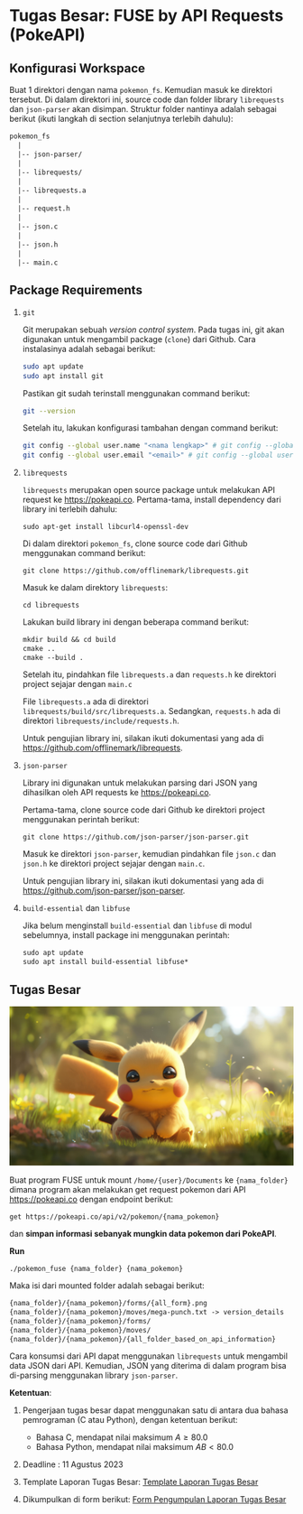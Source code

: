 # Tugas Besar: FUSE by API Requests (PokeAPI)



## Konfigurasi Workspace

Buat 1 direktori dengan nama `pokemon_fs`. Kemudian masuk ke direktori tersebut. Di dalam direktori ini, source code dan folder library `librequests` dan `json-parser` akan disimpan. Struktur folder nantinya adalah sebagai berikut (ikuti langkah di section selanjutnya terlebih dahulu):

```
pokemon_fs
  |
  |-- json-parser/
  |
  |-- librequests/
  |
  |-- librequests.a
  |
  |-- request.h
  |
  |-- json.c
  |
  |-- json.h
  |
  |-- main.c
```

## Package Requirements

1. `git`

    Git merupakan sebuah *version control system*. Pada tugas ini, git akan digunakan untuk mengambil package (`clone`) dari Github. Cara instalasinya adalah sebagai berikut:

    ```bash
    sudo apt update
    sudo apt install git
    ```

    Pastikan git sudah terinstall menggunakan command berikut:

    ```bash
    git --version
    ```

    Setelah itu, lakukan konfigurasi tambahan dengan command berikut:

    ```bash
    git config --global user.name "<nama lengkap>" # git config --global user.name "John Doe"
    git config --global user.email "<email>" # git config --global user.email "example@gmail.com"
    ```

2. `librequests`

    `librequests` merupakan open source package untuk melakukan API request ke https://pokeapi.co. Pertama-tama, install dependency dari library ini terlebih dahulu:

    ```
    sudo apt-get install libcurl4-openssl-dev
    ```

    Di dalam direktori `pokemon_fs`, clone source code dari Github menggunakan command berikut:

    ```
    git clone https://github.com/offlinemark/librequests.git
    ```

    Masuk ke dalam direktory `librequests`:

    ```
    cd librequests
    ``` 

    Lakukan build library ini dengan beberapa command berikut:

    ```
    mkdir build && cd build
    cmake ..
    cmake --build .
    ```

    Setelah itu, pindahkan file `librequests.a` dan `requests.h` ke direktori project sejajar dengan `main.c`

    File `librequests.a` ada di direktori `librequests/build/src/librequests.a`. Sedangkan, `requests.h` ada di direktori `librequests/include/requests.h`.

    Untuk pengujian library ini, silakan ikuti dokumentasi yang ada di https://github.com/offlinemark/librequests.

2. `json-parser`

    Library ini digunakan untuk melakukan parsing dari JSON yang dihasilkan oleh API requests ke https://pokeapi.co.

    Pertama-tama, clone source code dari Github ke direktori project menggunakan perintah berikut:

    ```
    git clone https://github.com/json-parser/json-parser.git
    ```

    Masuk ke direktori `json-parser`, kemudian pindahkan file `json.c` dan `json.h` ke direktori project sejajar dengan `main.c`.

    Untuk pengujian library ini, silakan ikuti dokumentasi yang ada di https://github.com/json-parser/json-parser.

4. `build-essential` dan `libfuse`

    Jika belum menginstall `build-essential` dan `libfuse` di modul sebelumnya, install package ini menggunakan perintah:

    ```
    sudo apt update
    sudo apt install build-essential libfuse*
    ```
## Tugas Besar

![](./assets/cute-pikachu-6o.jpg)

Buat program FUSE untuk mount `/home/{user}/Documents` ke `{nama_folder}` dimana program akan melakukan get request pokemon dari API https://pokeapi.co dengan endpoint berikut:

```
get https://pokeapi.co/api/v2/pokemon/{nama_pokemon}
```

dan **simpan informasi sebanyak mungkin data pokemon dari PokeAPI**.

**Run**

```
./pokemon_fuse {nama_folder} {nama_pokemon}
```

Maka isi dari mounted folder adalah sebagai berikut:

```
{nama_folder}/{nama_pokemon}/forms/{all_form}.png
{nama_folder}/{nama_pokemon}/moves/mega-punch.txt -> version_details
{nama_folder}/{nama_pokemon}/forms/
{nama_folder}/{nama_pokemon}/moves/
{nama_folder}/{nama_pokemon}/{all_folder_based_on_api_information}
```

Cara konsumsi dari API dapat menggunakan `librequests` untuk mengambil data JSON dari API. Kemudian, JSON yang diterima di dalam program bisa di-parsing menggunakan library `json-parser`.

**Ketentuan**:

1. Pengerjaan tugas besar dapat menggunakan satu di antara dua bahasa pemrograman (C atau Python), dengan ketentuan berikut:
        
    * Bahasa C, mendapat nilai maksimum $A \geq 80.0$
    * Bahasa Python, mendapat nilai maksimum $AB < 80.0$

2. Deadline : 11 Agustus 2023
3. Template Laporan Tugas Besar: [Template Laporan Tugas Besar](./assets/Template%20Laporan%20Tugas%20Besar%20-%20Pemrograman%20Sistem%20Komputer.docx)
4. Dikumpulkan di form berikut: [Form Pengumpulan Laporan Tugas Besar](https://forms.gle/hPjZcdy1EZ8Dh7CB8)



